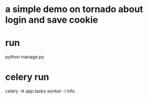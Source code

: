 # a simple demo on tornado about login and save cookie


# run
python manage.py


# celery run
celery -A app.tasks worker -l info
